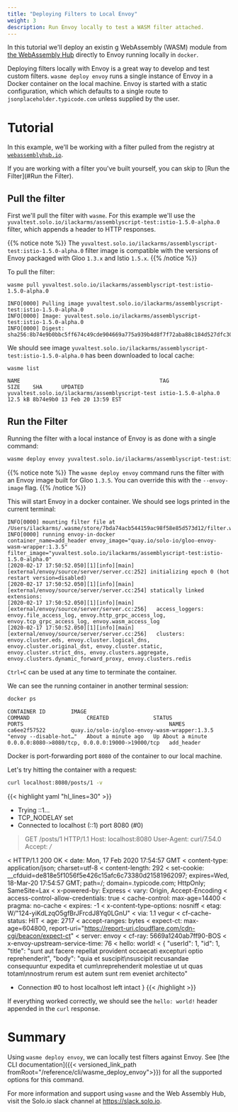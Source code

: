 ```yaml
---
title: "Deploying Filters to Local Envoy"
weight: 3
description: Run Envoy locally to test a WASM filter attached.
---
```


In this tutorial we'll deploy an existin    g WebAssembly (WASM) module from [the WebAssembly Hub](https://webassemblyhub.io) directly to Envoy running locally in `docker`.

Deploying filters locally with Envoy is a great way to develop and test custom filters. `wasme deploy envoy` runs a single instance of Envoy in a Docker container on the local machine. Envoy is started with a static configuration, which which defaults to a single route to `jsonplaceholder.typicode.com` unless supplied by the user.

# Tutorial

In this example, we'll be working with a filter pulled from the registry at [`webassemblyhub.io`](https://webassemblyhub.io). 
 
 If you are working with a filter you've built yourself, you can skip to [Run the Filter](#Run the Filter).

## Pull the filter

First we'll pull the filter with `wasme`. For this example we'll use the `yuvaltest.solo.io/ilackarms/assemblyscript-test:istio-1.5.0-alpha.0` filter,
which appends a header to HTTP responses. 

{{% notice note %}}
The `yuvaltest.solo.io/ilackarms/assemblyscript-test:istio-1.5.0-alpha.0` filter image is compatible with the versions of Envoy packaged with Gloo `1.3.x` and Istio `1.5.x`. 
{{% /notice %}}


To pull the filter:

```shell
wasme pull yuvaltest.solo.io/ilackarms/assemblyscript-test:istio-1.5.0-alpha.0
```

```
INFO[0000] Pulling image yuvaltest.solo.io/ilackarms/assemblyscript-test:istio-1.5.0-alpha.0
INFO[0000] Image: yuvaltest.solo.io/ilackarms/assemblyscript-test:istio-1.5.0-alpha.0
INFO[0000] Digest: sha256:8b74e9b0bbc5ff674c49cde904669a775a939b4d8f7f72aba88c184d527dfc30
```

We should see image `yuvaltest.solo.io/ilackarms/assemblyscript-test:istio-1.5.0-alpha.0` has been downloaded to local cache:

```
wasme list
```

```
NAME                                            TAG                 SIZE    SHA      UPDATED
yuvaltest.solo.io/ilackarms/assemblyscript-test istio-1.5.0-alpha.0 12.5 kB 8b74e9b0 13 Feb 20 13:59 EST
```

## Run the Filter

Running the filter with a local instance of Envoy is as done with a single command:

```bash
wasme deploy envoy yuvaltest.solo.io/ilackarms/assemblyscript-test:istio-1.5.0-alpha.0
```

{{% notice note %}}
The `wasme deploy envoy` command runs the filter with an Envoy image built for Gloo `1.3.5`. You can override this with the `--envoy-image` flag. 
{{% /notice %}}

This will start Envoy in a docker container. We should see logs printed in the current terminal:

```
INFO[0000] mounting filter file at /Users/ilackarms/.wasme/store/7bda74acb544159ac98f58e85d573d12/filter.wasm
INFO[0000] running envoy-in-docker                       container_name=add_header envoy_image="quay.io/solo-io/gloo-envoy-wasm-wrapper:1.3.5" filter_image="yuvaltest.solo.io/ilackarms/assemblyscript-test:istio-1.5.0-alpha.0"
[2020-02-17 17:50:52.050][1][info][main] [external/envoy/source/server/server.cc:252] initializing epoch 0 (hot restart version=disabled)
[2020-02-17 17:50:52.050][1][info][main] [external/envoy/source/server/server.cc:254] statically linked extensions:
[2020-02-17 17:50:52.050][1][info][main] [external/envoy/source/server/server.cc:256]   access_loggers: envoy.file_access_log, envoy.http_grpc_access_log, envoy.tcp_grpc_access_log, envoy.wasm_access_log
[2020-02-17 17:50:52.050][1][info][main] [external/envoy/source/server/server.cc:256]   clusters: envoy.cluster.eds, envoy.cluster.logical_dns, envoy.cluster.original_dst, envoy.cluster.static, envoy.cluster.strict_dns, envoy.clusters.aggregate, envoy.clusters.dynamic_forward_proxy, envoy.clusters.redis
```

`Ctrl+C` can be used at any time to terminate the container.

We can see the running container in another terminal session:

```bash
docker ps
```

```
CONTAINER ID        IMAGE                                           COMMAND                  CREATED              STATUS              PORTS                                              NAMES
ca6ee2f57522        quay.io/solo-io/gloo-envoy-wasm-wrapper:1.3.5   "envoy --disable-hot…"   About a minute ago   Up About a minute   0.0.0.0:8080->8080/tcp, 0.0.0.0:19000->19000/tcp   add_header
```

Docker is port-forwarding port `8080` of the container to our local machine. 

Let's try hitting the container with a request:

```bash
curl localhost:8080/posts/1 -v
```

{{< highlight yaml "hl_lines=30" >}}
*   Trying ::1...
* TCP_NODELAY set
* Connected to localhost (::1) port 8080 (#0)
> GET /posts/1 HTTP/1.1
> Host: localhost:8080
> User-Agent: curl/7.54.0
> Accept: */*
>
< HTTP/1.1 200 OK
< date: Mon, 17 Feb 2020 17:54:57 GMT
< content-type: application/json; charset=utf-8
< content-length: 292
< set-cookie: __cfduid=de818e5f1056f5e426c15afc6c73380d21581962097; expires=Wed, 18-Mar-20 17:54:57 GMT; path=/; domain=.typicode.com; HttpOnly; SameSite=Lax
< x-powered-by: Express
< vary: Origin, Accept-Encoding
< access-control-allow-credentials: true
< cache-control: max-age=14400
< pragma: no-cache
< expires: -1
< x-content-type-options: nosniff
< etag: W/"124-yiKdLzqO5gfBrJFrcdJ8Yq0LGnU"
< via: 1.1 vegur
< cf-cache-status: HIT
< age: 2717
< accept-ranges: bytes
< expect-ct: max-age=604800, report-uri="https://report-uri.cloudflare.com/cdn-cgi/beacon/expect-ct"
< server: envoy
< cf-ray: 5669a1240ab7ff90-BOS
< x-envoy-upstream-service-time: 76
< hello: world!
<
{
  "userId": 1,
  "id": 1,
  "title": "sunt aut facere repellat provident occaecati excepturi optio reprehenderit",
  "body": "quia et suscipit\nsuscipit recusandae consequuntur expedita et cum\nreprehenderit molestiae ut ut quas totam\nnostrum rerum est autem sunt rem eveniet architecto"
* Connection #0 to host localhost left intact
}
{{< /highlight >}}

If everything worked correctly, we should see the `hello: world!` header appended in the `curl` response.

# Summary

Using `wasme deploy envoy`, we can locally test filters against Envoy. See [the CLI documentation]({{< versioned_link_path fromRoot="/reference/cli/wasme_deploy_envoy">}}) for all the supported options for this command. 

For more information and support using `wasme` and the Web Assembly Hub, visit the Solo.io slack channel at
https://slack.solo.io.
